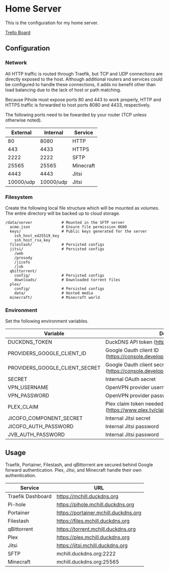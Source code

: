 # Home Server

This is the configuration for my home server.

[Trello Board](https://trello.com/b/XNVnSBvI/home-server)

## Configuration

### Network

All HTTP traffic is routed through Traefik, but TCP and UDP connections are directly exposed to the host. Although additional routers and services could be configured to handle these connections, it adds no benefit other than load balancing due to the lack of host or path matching.

Because Pihole must expose ports 80 and 443 to work properly, HTTP and HTTPS traffic is forwarded to host ports 8080 and 4433, respectively.

The following ports need to be fowarded by your router (TCP unless otherwise noted).

External   | Internal  | Service
---        | ---       | ---
80         | 8080      | HTTP
443        | 4433      | HTTPS
2222       | 2222      | SFTP
25565      | 25565     | Minecraft
4443       | 4443      | Jitsi
10000/udp  | 10000/udp | Jitsi

### Filesystem

Create the following local file structure which will be mounted as volumes. The entire directory will be backed up to cloud storage.

```
/data/server             # Mounted in the SFTP server
  acme.json              # Ensure file permission 0600
  keys/                  # Public keys generated for the server
    ssh_host_ed25519_key
    ssh_host_rsa_key
  filestash/             # Persisted configs
  jitsi/                 # Persisted configs
    /web
    /prosody
    /jicofo
    /jvb
  qbittorrent/
    config/              # Persisted configs
    downloads/           # Downloaded torrent files
  plex/
    config/              # Persisted configs
    data/                # Hosted media
  minecraft/             # Minecraft world
```

### Environment

Set the following environment variables.

Variable                       | Description
---                            | ---
DUCKDNS_TOKEN                  | DuckDNS API token (https://www.duckdns.org/)
PROVIDERS_GOOGLE_CLIENT_ID     | Google Oauth client ID (https://console.developers.google.com/apis/credentials)
PROVIDERS_GOOGLE_CLIENT_SECRET | Google Oauth client secret (https://console.developers.google.com/apis/credentials)
SECRET                         | Internal OAuth secret
VPN_USERNAME                   | OpenVPN provider username
VPN_PASSWORD                   | OpenVPN provider password
PLEX_CLAIM                     | Plex claim token needed for first time container setup (https://www.plex.tv/claim/)
JICOFO_COMPONENT_SECRET        | Internal Jitsi secret
JICOFO_AUTH_PASSWORD           | Internal Jitsi password
JVB_AUTH_PASSWORD              | Internal Jitsi password

## Usage

Traefik, Portainer, Filestash, and qBittorrent are secured behind Google forward authentication. Plex, Jitsi, and Minecraft handle their own authentication.

Service           | URL
---               | ---
Traefik Dashboard | https://mchill.duckdns.org
Pi-hole           | https://pihole.mchill.duckdns.org
Portainer         | https://portainer.mchill.duckdns.org
Filestash         | https://files.mchill.duckdns.org
qBittorrent       | https://torrent.mchill.duckdns.org
Plex              | https://plex.mchill.duckdns.org
Jitsi             | https://jitsi.mchill.duckdns.org
SFTP              | mchill.duckdns.org:2222
Minecraft         | mchill.duckdns.org:25565
